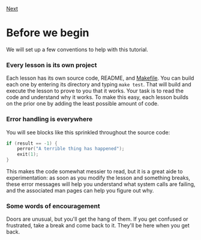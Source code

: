[Next](.././10_filesystem_background/)

# Before we begin
We will set up a few conventions to help with this tutorial.

### Every lesson is its own project
Each lesson has its own source code, README, and [Makefile](Makefile). You can
build each one by entering its directory and typing `make test`. That will build
and execute the lesson to prove to you that it works. Your task is to read the
code and understand why it works. To make this easy, each lesson builds on the
prior one by adding the least possible amount of code.

### Error handling is everywhere
You will see blocks like this sprinkled throughout the source code:

```c
if (result == -1) {
	perror("A terrible thing has happened");
	exit(1);
}
```

This makes the code somewhat messier to read, but it is a great aide to
experimentation: as soon as you modify the lesson and something breaks, these
error messages will help you understand what system calls are failing, and the
associated man pages can help you figure out why.

### Some words of encouragement
Doors are unusual, but you'll get the hang of them. If you get confused or
frustrated, take a break and come back to it. They'll be here when you get back.
